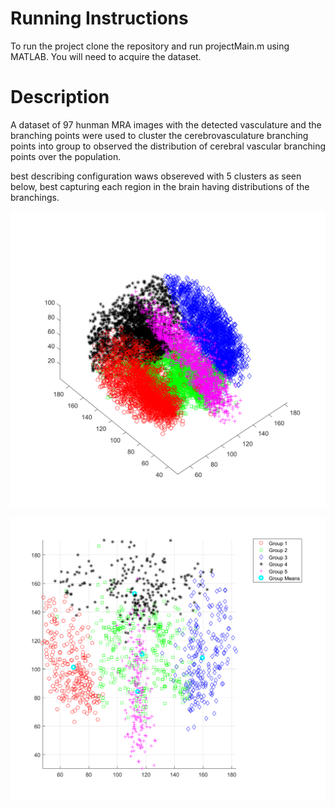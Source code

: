 # Running Instructions
To run the project clone the repository and run projectMain.m using MATLAB.
You will need to acquire the dataset.

# Description

A dataset of 97 hunman MRA images with the detected vasculature and the branching points were used to cluster the cerebrovasculature branching points into group to observed the distribution of cerebral vascular branching points over the population.

best describing configuration waws obsereved with 5 clusters as seen below, best capturing each region in the brain having distributions of the branchings.

<p align="center">
  <img src="images/clusters.svg" />
</p>

<p align="center">
  <img src="images/bottomGroups.svg" />
</p>
